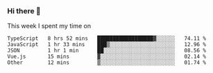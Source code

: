 ### Hi there 👋

<!--
**qiruohan/qiruohan** is a ✨ _special_ ✨ repository because its `README.md` (this file) appears on your GitHub profile.

Here are some ideas to get you started:

- 🔭 I’m currently working on ...
- 🌱 I’m currently learning ...
- 👯 I’m looking to collaborate on ...
- 🤔 I’m looking for help with ...
- 💬 Ask me about ...
- 📫 How to reach me: ...
- 😄 Pronouns: ...
- ⚡ Fun fact: ...
-->

This week I spent my time on 
<!--START_SECTION:waka-->
```text
TypeScript   8 hrs 52 mins   ██████████████████▓░░░░░░   74.11 % 
JavaScript   1 hr 33 mins    ███▒░░░░░░░░░░░░░░░░░░░░░   12.96 % 
JSON         1 hr 1 min      ██░░░░░░░░░░░░░░░░░░░░░░░   08.56 % 
Vue.js       15 mins         ▓░░░░░░░░░░░░░░░░░░░░░░░░   02.14 % 
Other        12 mins         ▒░░░░░░░░░░░░░░░░░░░░░░░░   01.74 % 
```
<!--END_SECTION:waka-->

